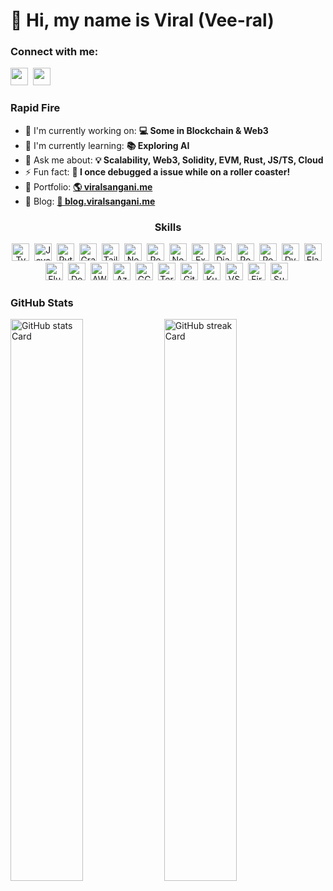 <div id="toc">
  <ul align="left" style="list-style: none">
    <summary>
      <h1>
        👋 Hi, my name is Viral (Vee-ral)
      </h1>
    </summary>
  </ul>
</div>

**<h3 align="left">Connect with me:</h3>** 
<p align="left"><a href="https://www.linkedin.com/in/https://www.linkedin.com/in/viral-sangani/" target="_blank"><img src="https://img.shields.io/badge/LinkedIn-0077B5?style=for-the-badge&logo=linkedin&logoColor=white" height="28" style="margin-right: 4px"></a> <a href="https://twitter.com/x.com/viral-sangani" target="_blank"><img src="https://img.shields.io/badge/Twitter-000000?style=for-the-badge&logo=X&logoColor=white" height="28" style="margin-right: 4px"></a></p>

**<h3 align="left">Rapid Fire</h3>**

- 💼 I'm currently working on: **💻 Some in Blockchain & Web3**
- 🌱 I'm currently learning: **📚 Exploring AI**
- 💬 Ask me about: **💡 Scalability, Web3, Solidity, EVM, Rust, JS/TS, Cloud**
- ⚡ Fun fact: **🎢 I once debugged a issue while on a roller coaster!**
- 📂 Portfolio: **<a href="viralsangani.me" target="_blank">🌎 viralsangani.me</a>**
- 📝 Blog: **<a href="blog.viralsangani.me" target="_blank">🔖 blog.viralsangani.me</a>**


 **<h3 align="center">Skills</h3>**

<p align="center"><img src="https://cdn.jsdelivr.net/gh/devicons/devicon/icons/typescript/typescript-original.svg" height="28" alt="TypeScript" style="margin-right: 4px"> <img src="https://skillicons.dev/icons?i=javascript" height="28" alt="JavaScript" style="margin-right: 4px"> <img src="https://skillicons.dev/icons?i=python" height="28" alt="Python" style="margin-right: 4px"> <img src="https://skillicons.dev/icons?i=graphql" height="28" alt="Graphql" style="margin-right: 4px"> <img src="https://skillicons.dev/icons?i=tailwind" height="28" alt="Tailwind CSS" style="margin-right: 4px"> <img src="https://skillicons.dev/icons?i=nextjs" height="28" alt="Nextjs" style="margin-right: 4px"> <img src="https://skillicons.dev/icons?i=react" height="28" alt="React" style="margin-right: 4px"> <img src="https://skillicons.dev/icons?i=nodejs" height="28" alt="Node.js" style="margin-right: 4px"> <img src="https://skillicons.dev/icons?i=express" height="28" alt="Express" style="margin-right: 4px"> <img src="https://skillicons.dev/icons?i=django" height="28" alt="Django" style="margin-right: 4px"> <img src="https://skillicons.dev/icons?i=postgresql" height="28" alt="PostgreSQL" style="margin-right: 4px"> <img src="https://skillicons.dev/icons?i=redis" height="28" alt="Redis" style="margin-right: 4px"> <img src="https://skillicons.dev/icons?i=dynamodb" height="28" alt="DynamoDB" style="margin-right: 4px"> <img src="https://skillicons.dev/icons?i=elasticsearch" height="28" alt="Elasticsearch" style="margin-right: 4px"> <img src="https://skillicons.dev/icons?i=flutter" height="28" alt="Flutter" style="margin-right: 4px"> <img src="https://skillicons.dev/icons?i=docker" height="28" alt="Docker" style="margin-right: 4px"> <img src="https://skillicons.dev/icons?i=aws" height="28" alt="AWS" style="margin-right: 4px"> <img src="https://skillicons.dev/icons?i=azure" height="28" alt="Azure" style="margin-right: 4px"> <img src="https://skillicons.dev/icons?i=gcp" height="28" alt="GCP" style="margin-right: 4px"> <img src="https://skillicons.dev/icons?i=terraform" height="28" alt="Terraform" style="margin-right: 4px"> <img src="https://skillicons.dev/icons?i=githubactions" height="28" alt="GitHub Actions" style="margin-right: 4px"> <img src="https://skillicons.dev/icons?i=kubernetes" height="28" alt="Kubernetes" style="margin-right: 4px"> <img src="https://skillicons.dev/icons?i=vscode" height="28" alt="VSCode" style="margin-right: 4px"> <img src="https://skillicons.dev/icons?i=firebase" height="28" alt="Firebase" style="margin-right: 4px"> <img src="https://skillicons.dev/icons?i=supabase" height="28" alt="Supabase" style="margin-right: 4px"></p>

 **<h3 align="left">GitHub Stats</h3>**

<p align="left">
  <img width="48%" src="https://github-readme-stats.vercel.app/api?username=viral-sangani&theme=default&cache_seconds=1800&border_radius=4&hide_title=false&hide_rank=false&show_icons=true&include_all_commits=true&line_height=25" alt="GitHub stats Card" />
  <img width="48%" src="https://streak-stats.demolab.com/?user=viral-sangani&theme=default&hide_border=false&border_radius=4.5&date_format=M+j%5B%2C+Y%5D&mode=daily&disable_animations=false&hide_total_contributions=false&hide_current_streak=false&hide_longest_streak=false&exclude_days=&locale=en&card_height=200" alt="GitHub streak Card" />
</p>

